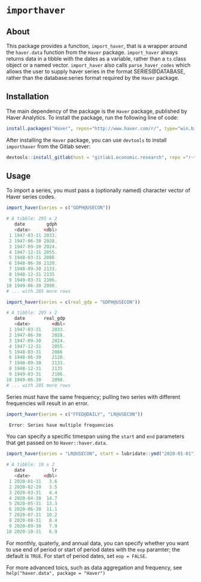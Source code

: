 # `importhaver`

## About

This package provides a function, `import_haver`, that is a wrapper around the
`haver.data` function from the `Haver` package. `import_haver` always returns 
data in a tibble with the dates as a variable, rather than a `ts` class object 
or a named vector. `import_haver` also calls `parse_haver_codes` which allows 
the user to supply haver series in the format SERIES@DATABASE, rather than the 
database:series format required by the `Haver` package.

## Installation

The main dependency of the package is the `Haver` package, published by Haver 
Analytics. To install the package, run the following line of code:

```r
install.packages("Haver", repos="http://www.haver.com/r/", type="win.binary")
```

After installing the `Haver` package, you can use `devtools` to install `importhaver` from the Gitlab sever:

```r
devtools::install_gitlab(host = "gitlab1.economic.research", repo ="r-tools/importhaver")
```

## Usage

To import a series, you must pass a (optionally named) character vector of Haver series codes.

```r
import_haver(series = c("GDPH@USECON"))

# A tibble: 295 x 2
   date        gdph
   <date>     <dbl>
 1 1947-03-31 2033.
 2 1947-06-30 2028.
 3 1947-09-30 2024.
 4 1947-12-31 2055.
 5 1948-03-31 2086 
 6 1948-06-30 2120.
 7 1948-09-30 2133.
 8 1948-12-31 2135 
 9 1949-03-31 2106.
10 1949-06-30 2098.
# ... with 285 more rows
```

```r
import_haver(series = c(real_gdp = "GDPH@USECON"))

# A tibble: 295 x 2
   date       real_gdp
   <date>        <dbl>
 1 1947-03-31    2033.
 2 1947-06-30    2028.
 3 1947-09-30    2024.
 4 1947-12-31    2055.
 5 1948-03-31    2086 
 6 1948-06-30    2120.
 7 1948-09-30    2133.
 8 1948-12-31    2135 
 9 1949-03-31    2106.
10 1949-06-30    2098.
# ... with 285 more rows
```

Series must have the same frequency; pulling two series with different frequencies will result in an error.

```r
import_haver(series = c("FFED@DAILY", "LR@USECON"))

 Error: Series have multiple frequencies 
```

You can specify a specific timespan using the `start` and `end` parameters that get passed on to `Haver::haver.data`.

```r
import_haver(series = "LR@USECON", start = lubridate::ymd("2020-01-01"), end = lubridate::ymd("2020-10-01"))

# A tibble: 10 x 2
   date          lr
   <date>     <dbl>
 1 2020-01-31   3.6
 2 2020-02-29   3.5
 3 2020-03-31   4.4
 4 2020-04-30  14.7
 5 2020-05-31  13.3
 6 2020-06-30  11.1
 7 2020-07-31  10.2
 8 2020-08-31   8.4
 9 2020-09-30   7.9
10 2020-10-31   6.9
```

For monthly, quaterly, and annual data, you can specify whether you want to use end of period or start of period dates with the `eop` paramter; the default is `TRUE`. For start of period dates, set `eop = FALSE`.

For more advanced toics, such as data aggregation and frequency, see `help("haver.data", package = "Haver")`


